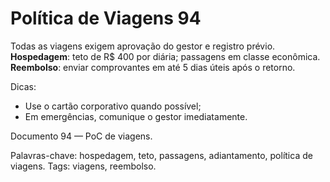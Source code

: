 # Política de Viagens 94

Todas as viagens exigem aprovação do gestor e registro prévio. 
**Hospedagem**: teto de R$ 400 por diária; passagens em classe econômica.
**Reembolso**: enviar comprovantes em até 5 dias úteis após o retorno.

Dicas:
- Use o cartão corporativo quando possível;
- Em emergências, comunique o gestor imediatamente.

Documento 94 — PoC de viagens.

Palavras-chave: hospedagem, teto, passagens, adiantamento, política de viagens.
Tags: viagens, reembolso.
